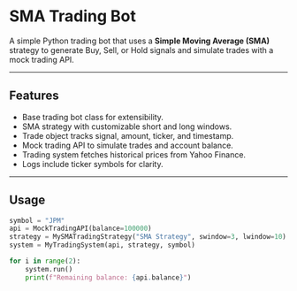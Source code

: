 # SMA Trading Bot

A simple Python trading bot that uses a **Simple Moving Average (SMA)** strategy to generate Buy, Sell, or Hold signals and simulate trades with a mock trading API.

---

## Features

- Base trading bot class for extensibility.
- SMA strategy with customizable short and long windows.
- Trade object tracks signal, amount, ticker, and timestamp.
- Mock trading API to simulate trades and account balance.
- Trading system fetches historical prices from Yahoo Finance.
- Logs include ticker symbols for clarity.

---

## Usage

```python
symbol = "JPM"
api = MockTradingAPI(balance=100000)
strategy = MySMATradingStrategy("SMA Strategy", swindow=3, lwindow=10)
system = MyTradingSystem(api, strategy, symbol)

for i in range(2):
    system.run()
    print(f"Remaining balance: {api.balance}")
